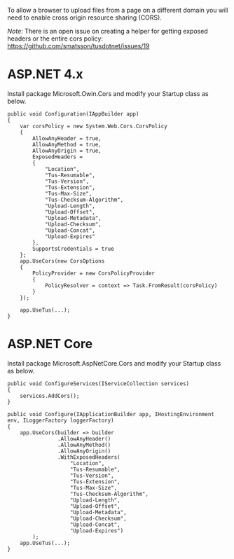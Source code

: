 To allow a browser to upload files from a page on a different domain you will need to enable cross origin resource sharing (CORS).

*Note*: There is an open issue on creating a helper for getting exposed headers or the entire cors policy: https://github.com/smatsson/tusdotnet/issues/19

# ASP.NET 4.x

Install package Microsoft.Owin.Cors and modify your Startup class as below.

```
public void Configuration(IAppBuilder app)
{
	var corsPolicy = new System.Web.Cors.CorsPolicy
	{
		AllowAnyHeader = true,
		AllowAnyMethod = true,
		AllowAnyOrigin = true,
		ExposedHeaders =
		{
			"Location",
			"Tus-Resumable",
			"Tus-Version",
			"Tus-Extension",
			"Tus-Max-Size",
			"Tus-Checksum-Algorithm",
			"Upload-Length",
			"Upload-Offset",
			"Upload-Metadata",
			"Upload-Checksum",
			"Upload-Concat",
			"Upload-Expires"
		},
		SupportsCredentials = true
	};
	app.UseCors(new CorsOptions
	{
		PolicyProvider = new CorsPolicyProvider
		{
			PolicyResolver = context => Task.FromResult(corsPolicy)
		}
	});

	app.UseTus(...);
}
```

# ASP.NET Core

Install package Microsoft.AspNetCore.Cors and modify your Startup class as below.

```
public void ConfigureServices(IServiceCollection services)
{
	services.AddCors();
}

public void Configure(IApplicationBuilder app, IHostingEnvironment env, ILoggerFactory loggerFactory)
{
	app.UseCors(builder => builder
                .AllowAnyHeader()
                .AllowAnyMethod()
                .AllowAnyOrigin()
                .WithExposedHeaders(
                    "Location",
                    "Tus-Resumable",
                    "Tus-Version",
                    "Tus-Extension",
                    "Tus-Max-Size",
                    "Tus-Checksum-Algorithm",
                    "Upload-Length",
                    "Upload-Offset",
                    "Upload-Metadata",
                    "Upload-Checksum",
                    "Upload-Concat",
                    "Upload-Expires")
        );
	app.UseTus(...);
}

```